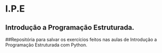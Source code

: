 # I.P.E

## Introdução a Programação Estruturada.


##Repositória para salvar os exercícios feitos nas aulas de Introdução a Programação Estruturada com Python.
